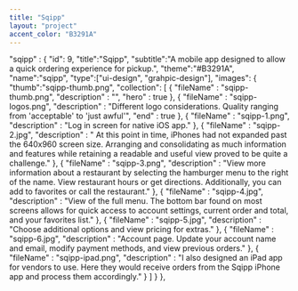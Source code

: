 ```yaml
---
title: "Sqipp"
layout: "project"
accent_color: "B3291A"
---
```


"sqipp" : {
            "id": 9,
            "title":"Sqipp",
            "subtitle":"A mobile app designed to allow a quick ordering experience for pickup.",
            "theme":"#B3291A",
            "name":"sqipp",
            "type":["ui-design", "grahpic-design"],
            "images": {
                "thumb":"sqipp-thumb.png",
                "collection": [
                    {
                        "fileName" : "sqipp-thumb.png",
                        "description" : "",
                        "hero" : true
                    },
                    {
                        "fileName" : "sqipp-logos.png",
                        "description" : "Different logo considerations. Quality ranging from 'acceptable' to 'just awful'",
                        "end" : true
                    },
                    {
                        "fileName" : "sqipp-1.png",
                        "description" : "Log in screen for native iOS app."
                    },
                    {
                        "fileName" : "sqipp-2.jpg",
                        "description" : " At this point in time, iPhones had not expanded past the 640x960 screen size. Arranging and consolidating as much information and features while retaining a readable and useful view proved to be quite a challenge."
                    },
                    {
                        "fileName" : "sqipp-3.png",
                        "description" : "View more information about a restaurant by selecting the hamburger menu to the right of the name. View restaurant hours or get directions. Additionally, you can add to favorites or call the restaurant."
                    },
                    {
                        "fileName" : "sqipp-4.jpg",
                        "description" : "View of the full menu. The bottom bar found on most screens allows for quick access to account settings, current order and total, and your favorites list."
                    },
                    {
                        "fileName" : "sqipp-5.jpg",
                        "description" : "Choose additional options and view pricing for extras."
                    },
                    {
                        "fileName" : "sqipp-6.jpg",
                        "description" : "Account page. Update your account name and email, modify payment methods, and view previous orders."
                    },
                    {
                        "fileName" : "sqipp-ipad.png",
                        "description" : "I also designed an iPad app for vendors to use. Here they would receive orders from the Sqipp iPhone app and process them accordingly."
                    }
                ]
            }
        },